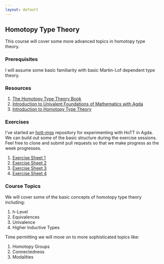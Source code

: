 ```yaml
---
layout: default
---
```


## Homotopy Type Theory

This course will cover some more advanced topics in homotopy type theory.

### Prerequisites

I will assume some basic familiarity with basic Martin-Lof dependent
type theory.

### Resources

1. [The Homotopy Type Theory Book](https://homotopytypetheory.org/book/)
1. [Introduction to Univalent Foundations of Mathematics with Agda](https://www.cs.bham.ac.uk/~mhe/HoTT-UF-in-Agda-Lecture-Notes/)
1. [Introduction to Homotopy Type Theory](https://arxiv.org/abs/2212.11082)

### Exercises

I've started an [hott-mgs](https://github.com/ericfinster/hott-mgs) repository for experimenting with HoTT in Agda.  We can build out some of the basic structure during the exercise sessions.  Feel free to clone and submit pull requests so that we make progress as the week progresses.

1. [Exercise Sheet 1](files/hott-mgs-exercises-1.pdf)
1. [Exercise Sheet 2](files/hott-mgs-exercises-2.pdf)
1. [Exercise Sheet 3](files/hott-mgs-exercises-3.pdf)
1. [Exercise Sheet 4](files/hott-mgs-exercises-4.pdf)

### Course Topics

We will cover some of the basic concepts of homotopy type theory 
including:

1. h-Level
1. Equivalences
1. Univalence
1. Higher Inductive Types

Time permitting we will move on to more sophisticated topics like:

1. Homotopy Groups
1. Connectedness
1. Modalities 
